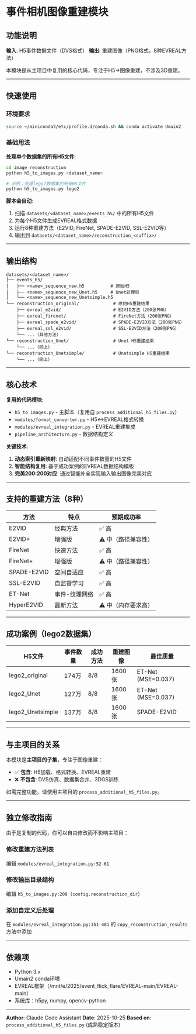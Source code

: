 # 事件相机图像重建模块

## 功能说明

**输入**: H5事件数据文件（DVS格式）
**输出**: 重建图像（PNG格式，8种EVREAL方法）

本模块是从主项目中复用的核心代码，专注于H5→图像重建，不涉及3D重建。

---

## 快速使用

### 环境要求
```bash
source ~/miniconda3/etc/profile.d/conda.sh && conda activate Umain2
```

### 基础用法

**处理单个数据集的所有H5文件**:
```bash
cd image_reconstruction
python h5_to_images.py <dataset_name>

# 示例：处理lego2数据集的所有H5文件
python h5_to_images.py lego2
```

**脚本会自动**:
1. 扫描 `datasets/<dataset_name>/events_h5/` 中的所有H5文件
2. 为每个H5文件生成EVREAL格式数据
3. 运行8种重建方法（E2VID, FireNet, SPADE-E2VID, SSL-E2VID等）
4. 输出到 `datasets/<dataset_name>/reconstruction_<suffix>/`

---

## 输出结构

```
datasets/<dataset_name>/
├── events_h5/
│   ├── <name>_sequence_new.h5          # 原始H5
│   ├── <name>_sequence_new_Unet.h5     # Unet处理后
│   └── <name>_sequence_new_Unetsimple.h5
└── reconstruction_original/             # 原始H5重建结果
    ├── evreal_e2vid/                    # E2VID方法（200张PNG）
    ├── evreal_firenet/                  # FireNet方法（200张PNG）
    ├── evreal_spade_e2vid/              # SPADE-E2VID方法（200张PNG）
    ├── evreal_ssl_e2vid/                # SSL-E2VID方法（200张PNG）
    └── ...（其他方法）
└── reconstruction_Unet/                 # Unet H5重建结果
    └── ...（同上）
└── reconstruction_Unetsimple/           # Unetsimple H5重建结果
    └── ...（同上）
```

---

## 核心技术

**复用的代码模块**:
- `h5_to_images.py` - 主脚本（复用自 `process_additional_h5_files.py`）
- `modules/format_converter.py` - H5↔EVREAL格式转换
- `modules/evreal_integration.py` - EVREAL重建集成
- `pipeline_architecture.py` - 数据结构定义

**关键技术**:
1. **动态索引重新映射**: 自动适配不同事件数量的H5文件
2. **智能结构复用**: 基于成功案例的EVREAL数据结构模板
3. **完美200:200对应**: 通过智能补全实现输入输出图像完美对应

---

## 支持的重建方法（8种）

| 方法 | 特点 | 预期成功率 |
|------|------|-----------|
| E2VID | 经典方法 | ✅ 高 |
| E2VID+ | 增强版 | ⚠️ 中（路径兼容性） |
| FireNet | 快速方法 | ✅ 高 |
| FireNet+ | 增强版 | ⚠️ 中（路径兼容性） |
| SPADE-E2VID | 空间自适应 | ✅ 高 |
| SSL-E2VID | 自监督学习 | ✅ 高 |
| ET-Net | 事件-纹理网络 | ✅ 高 |
| HyperE2VID | 最新方法 | ⚠️ 中（内存要求高） |

---

## 成功案例（lego2数据集）

| H5文件 | 事件数量 | 成功方法 | 重建图像 | 最佳质量 |
|--------|----------|----------|----------|----------|
| lego2_original | 174万 | 8/8 | 1600张 | ET-Net (MSE=0.037) |
| lego2_Unet | 127万 | 8/8 | 1600张 | ET-Net (MSE=0.037) |
| lego2_Unetsimple | 137万 | 8/8 | 1600张 | SPADE-E2VID |

---

## 与主项目的关系

本模块是**主项目的子集**，专注于图像重建：
- ✅ **包含**: H5加载、格式转换、EVREAL重建
- ❌ **不包含**: DVS仿真、数据集合并、3DGS训练

如需完整功能，请使用主项目的 `process_additional_h5_files.py`。

---

## 独立修改指南

由于是复制的代码，你可以自由修改而不影响主项目：

### 修改重建方法列表
编辑 `modules/evreal_integration.py:52-61`

### 修改输出目录结构
编辑 `h5_to_images.py:209`（`config.reconstruction_dir`）

### 添加自定义后处理
在 `modules/evreal_integration.py:351-481` 的 `copy_reconstruction_results` 方法中添加

---

## 依赖项

- Python 3.x
- Umain2 conda环境
- EVREAL框架（/mnt/e/2025/event_flick_flare/EVREAL-main/EVREAL-main）
- 系统库：h5py, numpy, opencv-python

---

**Author**: Claude Code Assistant
**Date**: 2025-10-25
**Based on**: `process_additional_h5_files.py` (成熟稳定版本)
